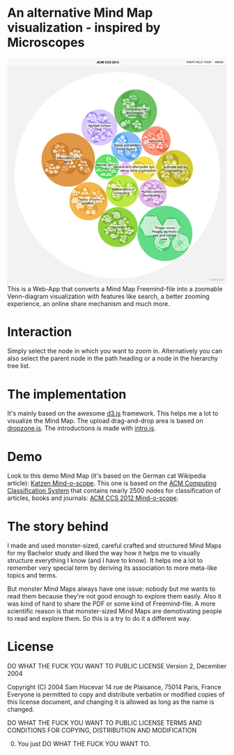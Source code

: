 # An alternative Mind Map visualization - inspired by Microscopes
![The Mind-o-scope User Interface](mind-o-scope-v0.7.png "The Mind-o-scope User Interface")
This is a Web-App that converts a Mind Map Freemind-file into a zoomable Venn-diagram visualization with features like search, a better zooming experience, an online share mechanism and much more.

# Interaction
Simply select the node in which you want to zoom in. Alternatively you can also select the parent node in the path heading or a node in the hierarchy tree list.

# The implementation
It's mainly based on the awesome [d3.js](http://d3js.org) framework. This helps me a lot to visualize the Mind Map. The upload drag-and-drop area is based on [dropzone.js](http://www.dropzonejs.com). The introductions is made with [intro.js](http://usablica.github.io/intro.js/).

# Demo
Look to this demo Mind Map (it's based on the German cat Wikipedia article): [Katzen Mind-o-scope](http://app.mind-o-scope.com/demo).
This one is based on the [ACM Computing Classification System](https://www.acm.org/about/class/2012) that contains nearly 2500 nodes for classification of articles, books and journals: [ACM CCS 2012 Mind-o-scope](http://app.mind-o-scope.com/acmccs2012).

# The story behind
I made and used monster-sized, careful crafted and structured Mind Maps for my Bachelor study and liked the way how it helps me to visually structure everything I know (and I have to know). It helps me a lot to remember very special term by deriving its association to more meta-like topics and terms.

But monster Mind Maps always have one issue: nobody but me wants to read them because they're not good enough to explore them easily. Also it was kind of hard to share the PDF or some kind of Freemind-file. A more scientific reason is that monster-sized Mind Maps are demotivating people to read and explore them. So this is a try to do it a different way.

# License

DO WHAT THE FUCK YOU WANT TO PUBLIC LICENSE
Version 2, December 2004
 
Copyright (C) 2004 Sam Hocevar
14 rue de Plaisance, 75014 Paris, France
Everyone is permitted to copy and distribute verbatim or modified copies of this license document, and changing it is allowed as long as the name is changed.
 
DO WHAT THE FUCK YOU WANT TO PUBLIC LICENSE
TERMS AND CONDITIONS FOR COPYING, DISTRIBUTION AND MODIFICATION
 
0. You just DO WHAT THE FUCK YOU WANT TO.
